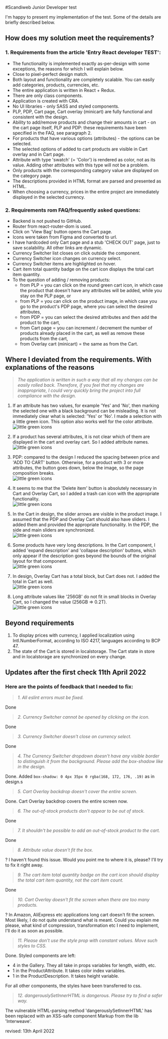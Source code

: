 #Scandiweb Junior Developer test

I'm happy to present my implementation of the test. Some of the details are briefly described below.

## How does my solution meet the requirements?
### 1. Requirements from the article 'Entry React developer TEST':
- The functionality is implemented exactly as-per-design with some exceptions, the reasons for which I will explain below.
- Close to pixel-perfect design match.
- Both layout and functionality are completely scalable. You can easily add categories, products, currencies, etc.
- The entire application is written in React + Redux.
- There are only class components.
- Application is created with CRA.
- No UI libraries - only SASS and styled components.
- PLP, PDP, Cart page, Cart overlay (minicart) are fully functional and consistent with the design.
- Ability to add/remove products and change their amounts in cart - on the cart page itself, PLP and PDP: these requirements have been specified in the FAQ, see paragraph 2.
- For products that have various options (attributes) - the options can be selected.
- The selected options of added to cart products are visible in Cart overlay and in Cart page.
- Attribute with type 'swatch' (= 'Color') is rendered as color, not as its value. Adding other attributes with this type will not be a problem.
- Only products with the corresponding category value are displayed on the category page.
- The descriptions provided in HTML format are parsed and presented as HTML.
- When choosing a currency, prices in the entire project are immediately displayed in the selected currency.
### 2. Requirements rom FAQ/frequently asked questions:
- Backend is not pushed to GitHub.
- Router from react-router-dom is used.
- Click on 'View Bag' button opens the Cart page.
- Icons were taken from Figma and converted to url.
- I have hardcoded only Cart page and a stub 'CHECK OUT' page, just to save scalability. All other links are dynamic.
- Currency Switcher list closes on click outside the component.
- Currency Switcher icon changes on currency select.
- Currency Switcher items are highlighted on hover.
- Cart item total quantity badge on the cart icon displays the total cart item quantity.
- To the question of adding / removing products:
  - from PLP = you can click on the round green cart icon, in which case the product that doesn't have any attributes will be added, while you stay on the PLP page, or
  - from PLP = you can click on the product image, in which case you go to the product's PDP page, where you can select the desired attributes,
  - from PDP = you can select the desired attributes and then add the product to the cart,
  - from Cart page = you can increment / decrement the number of products already placed in the cart, as well as remove these products from the cart,
  - from Overlay cart (minicart) = the same as from the Cart.
## Where I deviated from the requirements. With explanations of the reasons
  >*The application is written in such a way that all my changes can be easily rolled back. Therefore, if you feel that my changes are inappropriate, I could very quickly bring the project into full compliance with the design.*

1. If an attribute has two values, for example 'Yes' and 'No', then marking the selected one with a black background can be misleading. It is not immediately clear what is selected: 'Yes' or 'No'. I made a selection with a little green icon. This option also works well for the color attribute.
![little green icons](./readme.assets/green_marker.png)  


2. If a product has several attributes, it is not clear which of them are displayed in the cart and overlay cart. So I added attribute names.  
![little green icons](./readme.assets/attributes_names.png)   


3. PDP: compared to the design I reduced the spacing between price and 'ADD TO CART' button. Otherwise, for a product with 3 or more attributes, the button goes down, below the image, so the page composition breaks.  
![little green icons](./readme.assets/spacing.png)    


4. It seems to me that the 'Delete item' button is absolutely necessary in Cart and Overlay Cart, so I added a trash can icon with the appropriate functionality.  
![little green icons](./readme.assets/trash_can.png)  


5. In the Cart in design, the slider arrows are visible in the product image. I assumed that the PDP and Overlay Cart should also have sliders. I added them and provided the appropriate functionality. In the PDP, the side and main sliders are synchronized.  
![little green icons](./readme.assets/sliders.png)  


6. Some products have very long descriptions. In the Cart component, I added 'expand description' and 'collapse description' buttons, which only appear if the description goes beyond the bounds of the original layout for that component.  
![little green icons](./readme.assets/long_description.png)  


7. In design, Overlay Cart has a total block, but Cart does not. I added the total in Cart as well.  
![little green icons](./readme.assets/total_value.png)  


8. Long attribute values like '256GB' do not fit in small blocks in Overlay Cart, so I changed the value (256GB => 0.2T).  
![little green icons](./readme.assets/long_attribute_names.png)  

## Beyond requirements
  1. To display prices with currency, I applied localization using Intl.NumberFormat, according to ISO 4217, languages according to
     BCP 47.
  2. The state of the Cart is stored in localstorage. The Cart state in store and in localstorage are synchronized on every change.  

## Updates after the first check 11th April 2022
### Here are the points of feedback that I needed to fix:  
>*1. All eslint errors must be fixed.*
> 
Done
>*2. Currency Switcher cannot be opened by clicking on the icon.*  
> 
Done
>*3. Currency Switcher doesn't close on currency select.*
>
Done
>*4. The Currency Switcher dropdown doesn't have any visible border to distinguish it from the background. Please add the box-shadow like in the design.*  
> 
Done. Added `box-shadow: 0 4px 35px 0 rgba(168, 172, 176, .19)` as in design.s
>*5. Cart Overlay backdrop doesn't cover the entire screen.*  
>
Done. Cart Overlay backdrop covers the entire screen now.
>*6. The out-of-stock products don't appear to be out of stock.*  
>
Done
>*7. It shouldn't be possible to add an out-of-stock product to the cart.*  
>
Done
>*8. Attribute value doesn't fit the box.*  
>
? I haven't found this issue. Would you point me to where it is, please? I'll try to fix it right away.
>*9. The cart item total quantity badge on the cart icon should display the total cart item quantity, not the cart item count.*  
>
Done
>*10. Cart Overlay doesn't fit the screen when there are too many products.*  
>
? In Amazon, AliExpress etc applications long cart doesn't fit the screen. Most likely, I do not quite understand what is meant. Could you explain me please, what kind of compression, transformation etc I need to implement, I'll do it as soon as possible.
>*11. Please don't use the style prop with constant values. Move such styles to CSS.*
>
Done. Styled components are left:  
* 4 in the Gallery. They all take in props variables for length, width, etc.  
* 1 in the ProductAttribute. It takes color index variables.
* 1 in the ProductDescription. It takes height variable.  

For all other components, the styles have been transferred to css.
>*12. dangerouslySetInnerHTML is dangerous. Please try to find a safer way.*
>
The vulnerable HTML-parsing method 'dangerouslySetInnerHTML' has been replaced with an XSS-safe component Markup from the lib 'Interweave'.

revised: 13th April 2022

